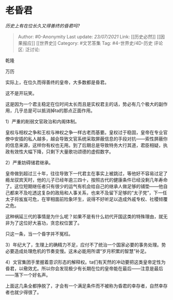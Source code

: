 # 老昏君
*历史上有在位长久又得善终的昏君吗?*

> Author: #0-Anonymity
> Last update: *23/07/2021*
> Link: [[历史必然]] [[因果报应]] [[世界史]]
> Category: #文艺答集
> Tag: #4-世界史/4D-历史
> 评论区:
> 泛讨论:

乾隆

万历

实际上，在位久而得善终的皇帝，大多数都是昏君。

这不是开玩笑。

这是因为一个君主稳定在位时间太长而且是实权君主的话，势必有几个极大的副作用，几乎总是可以抵消掉ta的那点正面作用。

1）严重的削弱文官政治和内阁体制。

皇权与相权之争和王权与神权之争一样古老而基要。皇权过于稳固，皇帝在专业官僚中安插的私人越多，越会导致文官系统采取屏蔽信息的手段对抗——索性屏蔽你的信息来源，这样你有权也无用。到了后期总是导致特务大行其道，君臣相疑，执政有效性大幅下降，只剩下大量歌功颂德的虚假数字。

2）严重妨碍储君继承。

皇帝做到超过三十年，往往导致下一代君主在事实上被跳过，等他好不容易过足了瘾龙驭宾天时，他的儿子已经年逾三四十，按照古代的健康条件已经没剩几年寿命了。这位短期继任者只有很少的运气有机会给自己的继承人做足够的铺垫——他自己都来不及吃透这复杂的政局和人事关系，也来不及留下足够的“太子党”，下一任太子将岌岌可危，在宰相面前险象环生，说得不好听足以造成外戚专权、社稷倾覆之危。

这种祸延三代的事情是为什么呢？如果不是有什么初代开国这类的特殊理由，就无非为了这位好大喜功，贪恋权位罢了。

只这一条，当一个昏字并不冤枉。

3）年纪大了，生理上的确精力不足，应付不了统治一个国家必要的事务处理。势必要造成处理危机的节奏变慢。这未必能用所谓“岁月积累的智慧”补足。

4）文官集团手里握着意识形态的解释权。ta们有天然的冲动要把这类皇帝定性为昏君，以儆效尤。所以你会发现极少有长期在位的皇帝能在最后——注意是最后——落下一个好名声。

上面这几条全都挣脱了，才会有一个满足条件而不被称为昏君的幸存者，自然幸存者也就少得很了。
